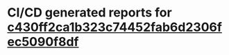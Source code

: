 # CI/CD generated reports for [c430ff2ca1b323c74452fab6d2306fec5090f8df](https://github.com/hydephp/develop/commit/c430ff2ca1b323c74452fab6d2306fec5090f8df)
